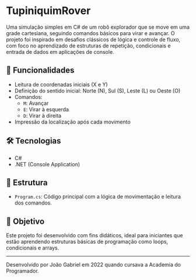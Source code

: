 # TupiniquimRover

Uma simulação simples em C# de um robô explorador que se move em uma grade cartesiana, seguindo comandos básicos para virar e avançar. O projeto foi inspirado em desafios clássicos de lógica e controle de fluxo, com foco no aprendizado de estruturas de repetição, condicionais e entrada de dados em aplicações de console.

## 🚀 Funcionalidades

- Leitura de coordenadas iniciais (X e Y)
- Definição do sentido inicial: Norte (N), Sul (S), Leste (L) ou Oeste (O)
- Comandos:
  - `M`: Avançar
  - `E`: Virar à esquerda
  - `D`: Virar à direita
- Impressão da localização após cada movimento

## 🛠️ Tecnologias

- C#
- .NET (Console Application)

## 📁 Estrutura

- `Program.cs`: Código principal com a lógica de movimentação e leitura dos comandos.

## 📌 Objetivo

Este projeto foi desenvolvido com fins didáticos, ideal para iniciantes que estão aprendendo estruturas básicas de programação como loops, condicionais e arrays.


---

Desenvolvido por João Gabriel em 2022 quando cursava a Academia do Programador.
